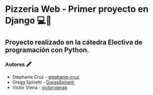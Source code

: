 # Pizzeria Web - Primer proyecto en Django 💻🍕

## Proyecto realizado en la cátedra Electiva de programación con Python.

### Autores 🖋

- Stephanie Cruz - [stephanie-cruz](https://github.com/stephanie-cruz)
- Gregg Spinetti - [GreggSpinetti](https://github.com/GreggSpinetti)
- Victor Vieira - [victorvieirap](https://github.com/victorvieirap)
